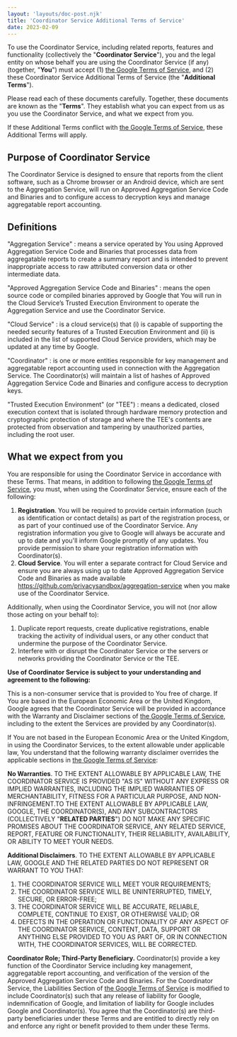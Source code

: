 ```yaml
---
layout: 'layouts/doc-post.njk'
title: 'Coordinator Service Additional Terms of Service'
date: 2023-02-09
---
```


To use the Coordinator Service, including related reports, features and
functionality (collectively the "**Coordinator Service**"), you and the legal
entity on whose behalf you are using the Coordinator Service (if any) (together,
"**You**") must accept (1) [the Google Terms of
Service](https://policies.google.com/terms), and (2) these Coordinator Service
Additional Terms of Service (the "**Additional Terms**").

Please read each of these documents carefully. Together, these documents are
known as the "**Terms**". They establish what you can expect from us as you use
the Coordinator Service, and what we expect from you.

If these Additional Terms conflict with [the Google Terms of
Service](https://policies.google.com/terms), these Additional Terms will apply. 

## Purpose of Coordinator Service

The Coordinator Service is designed to ensure that reports from the client
software, such as a Chrome browser or an Android device, which are sent to the
Aggregation Service, will run on Approved Aggregation Service Code and Binaries
and to configure access to decryption keys and manage aggregatable report
accounting.

## Definitions

"Aggregation Service"
: means a service operated by You using Approved Aggregation Service Code and
Binaries that processes data from aggregatable reports to create a summary
report and is intended to prevent inappropriate access to raw attributed
conversion data or other intermediate data.

"Approved Aggregation Service Code and Binaries"
: means the open source code or compiled binaries approved by Google that You
will run in the Cloud Service’s Trusted Execution Environment to operate the
Aggregation Service and use the Coordinator Service.

"Cloud Service"
: is a cloud service(s) that (i) is capable of supporting the needed security
features of a Trusted Execution Environment and (ii) is included in the list of
supported Cloud Service providers, which may be updated at any time by Google.

"Coordinator"
: is one or more entities responsible for key management and aggregatable report
accounting used in connection with the Aggregation Service. The Coordinator(s)
will maintain a list of hashes of Approved Aggregation Service Code and Binaries
and configure access to decryption keys.

"Trusted Execution Environment" (or "TEE")
: means a dedicated, closed execution context that is isolated through hardware
memory protection and cryptographic protection of storage and where the TEE's
contents are protected from observation and tampering by unauthorized parties,
including the root user.

## What we expect from you

You are responsible for using the Coordinator Service in accordance with these
Terms. That means, in addition to following [the Google Terms of
Service](https://policies.google.com/terms), you must, when using the
Coordinator Service, ensure each of the following:

1. **Registration**. You will be required to provide certain information (such
   as identification or contact details) as part of the registration process, or
   as part of your continued use of the Coordinator Service. Any registration
   information you give to Google will always be accurate and up to date and
   you'll inform Google promptly of any updates. You provide permission to share
   your registration information with Coordinator(s).
2. **Cloud Service**. You will enter a separate contract for Cloud Service and
   ensure you are always using up to date Approved Aggregation Service Code and
   Binaries as made available
   https://github.com/privacysandbox/aggregation-service when you make use of
   the Coordinator Service.

Additionally, when using the Coordinator Service, you will not (nor allow those
acting on your behalf to):

1. Duplicate report requests, create duplicative registrations, enable tracking
   the activity of individual users, or any other conduct that undermine the
   purpose of the Coordinator Service.
2. Interfere with or disrupt the Coordinator Service or the servers or networks
   providing the Coordinator Service or the TEE.

**Use of Coordinator Service is subject to your understanding and agreement to
the following:**

This is a non-consumer service that is provided to You free of charge. If You
are based in the  European Economic Area or the United Kingdom, Google agrees
that the Coordinator Service will be provided in accordance with the Warranty
and Disclaimer sections of [the Google Terms of
Service](https://policies.google.com/terms), including to the extent the
Services are provided by any Coordinator(s). 

 If You are not based in the European Economic Area or the United Kingdom, in
 using the Coordinator Services, to the extent allowable under applicable law,
 You understand that the following warranty disclaimer overrides the applicable
 sections in [the Google Terms of Service](https://policies.google.com/terms):

**No Warranties**. TO THE EXTENT ALLOWABLE BY APPLICABLE LAW, THE COORDINATOR
SERVICE IS PROVIDED "AS IS" WITHOUT ANY EXPRESS OR IMPLIED WARRANTIES, INCLUDING
THE IMPLIED WARRANTIES OF MERCHANTABILITY, FITNESS FOR A PARTICULAR PURPOSE, AND
NON-INFRINGEMENT.TO THE EXTENT ALLOWABLE BY APPLICABLE LAW, GOOGLE, THE
COORDINATOR(S), AND ANY SUBCONTRACTORS (COLLECTIVELY "**RELATED PARTIES**") DO
NOT MAKE ANY SPECIFIC PROMISES ABOUT THE COORDINATOR SERVICE, ANY RELATED
SERVICE, REPORT, FEATURE OR FUNCTIONALITY, THEIR RELIABILITY, AVAILABILITY, OR
ABILITY TO MEET YOUR NEEDS. 

**Additional Disclaimers**. TO THE EXTENT ALLOWABLE BY APPLICABLE LAW, GOOGLE
AND THE RELATED PARTIES DO NOT REPRESENT OR WARRANT TO YOU THAT:

1. THE COORDINATOR SERVICE WILL MEET YOUR REQUIREMENTS;
2. THE COORDINATOR SERVICE WILL BE UNINTERRUPTED, TIMELY, SECURE, OR ERROR-FREE;
3. THE COORDINATOR SERVICE WILL BE ACCURATE, RELIABLE, COMPLETE, CONTINUE TO
   EXIST, OR OTHERWISE VALID; OR
4. DEFECTS IN THE OPERATION OR FUNCTIONALITY OF ANY ASPECT OF THE COORDINATOR
   SERVICE, CONTENT, DATA, SUPPORT OR ANYTHING ELSE PROVIDED TO YOU AS PART OF,
   OR IN CONNECTION WITH, THE COORDINATOR SERVICES, WILL BE CORRECTED.  

**Coordinator Role; Third-Party Beneficiary.** Coordinator(s) provide a key
function of the Coordinator Service including key management, aggregatable
report accounting, and verification of the version of the Approved Aggregation
Service Code and Binaries. For the Coordinator Service, the Liabilities Section
of [the Google Terms of Service](https://policies.google.com/terms) is modified
to include Coordinator(s) such that any release of liability for Google,
indemnification of Google, and limitation of liability for Google includes
Google and Coordinator(s). You agree that the Coordinator(s) are third-party
beneficiaries under these Terms and are entitled to directly rely on and enforce
any right or benefit provided to them under these Terms.
